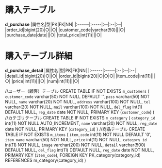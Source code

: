
# 購入テーブル 
**d_purchase**
|属性名|型|PK|FK|NN|
|:------|:-----|:--|:--|:--|
|order_id|bigint(20)|○||○|
|customer_code|varchar(50)|||○|
|purchase_date|date|||○|
|total_price|int(11)|||○|
 
# 購入テーブル詳細
**d_purchase_detail**
|属性名|型|PK|FK|NN|
|:------|:-----|:--|:--|:--|
|detail_id|bigint(20)|○||○|
|order_id|bigint(20)|○|○|○|
|item_code|int(11)|||○|
|price|int(11)|||○|
|num|int(11)|||○|


//ユーザー（顧客）テーブル 
CREATE TABLE IF NOT EXISTS `m_customers` ( 
  `customer_code` varchar(50) NOT NULL DEFAULT '', 
  `pass` varchar(50) NOT NULL, 
  `name` varchar(20) NOT NULL, 
  `address` varchar(100) NOT NULL, 
  `tel` varchar(20) NOT NULL, 
  `mail` varchar(100) NOT NULL, 
  `del_flag` int(1) DEFAULT NULL, 
  `reg_date` date NOT NULL, 
  PRIMARY KEY (`customer_code`) 
) 
//カテゴリテーブル 
CREATE TABLE IF NOT EXISTS `m_category` ( 
  `category_id` int(11) NOT NULL AUTO_INCREMENT, 
  `name` varchar(20) NOT NULL, 
  `reg_date` date NOT NULL, 
  PRIMARY KEY (`category_id`) 
) 
//商品テーブル 
CREATE TABLE IF NOT EXISTS `m_items` ( 
  `item_code` int(11) NOT NULL DEFAULT '0', 
  `item_name` varchar(50) NOT NULL, 
  `price` int(11) NOT NULL, 
  `category_id` int(11) NOT NULL, 
  `image` varchar(200) NOT NULL, 
  `detail` varchar(500) DEFAULT NULL, 
  `del_flag` int(11) DEFAULT NULL, 
  `reg_date` date NOT NULL, 
  PRIMARY KEY (`item_code`), 
  FOREIGN KEY PK_category(category_id) REFERENCES m_category(category_id) 
) 
